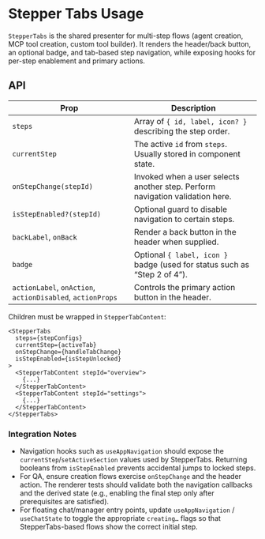 # Stepper Tabs Usage

`StepperTabs` is the shared presenter for multi-step flows (agent creation, MCP tool creation,
custom tool builder). It renders the header/back button, an optional badge, and tab-based step
navigation, while exposing hooks for per-step enablement and primary actions.

## API

| Prop | Description |
|------|-------------|
| `steps` | Array of `{ id, label, icon? }` describing the step order. |
| `currentStep` | The active `id` from `steps`. Usually stored in component state. |
| `onStepChange(stepId)` | Invoked when a user selects another step. Perform navigation validation here. |
| `isStepEnabled?(stepId)` | Optional guard to disable navigation to certain steps. |
| `backLabel`, `onBack` | Render a back button in the header when supplied. |
| `badge` | Optional `{ label, icon }` badge (used for status such as “Step 2 of 4”). |
| `actionLabel`, `onAction`, `actionDisabled`, `actionProps` | Controls the primary action button in the header. |

Children must be wrapped in `StepperTabContent`:

```tsx
<StepperTabs
  steps={stepConfigs}
  currentStep={activeTab}
  onStepChange={handleTabChange}
  isStepEnabled={isStepUnlocked}
>
  <StepperTabContent stepId="overview">
    {...}
  </StepperTabContent>
  <StepperTabContent stepId="settings">
    {...}
  </StepperTabContent>
</StepperTabs>
```

### Integration Notes

- Navigation hooks such as `useAppNavigation` should expose the `currentStep`/`setActiveSection`
  values used by StepperTabs. Returning booleans from `isStepEnabled` prevents accidental jumps to
  locked steps.
- For QA, ensure creation flows exercise `onStepChange` and the header action. The renderer tests
  should validate both the navigation callbacks and the derived state (e.g., enabling the final
  step only after prerequisites are satisfied).
- For floating chat/manager entry points, update `useAppNavigation` / `useChatState` to toggle the
  appropriate `creating…` flags so that StepperTabs-based flows show the correct initial step.
